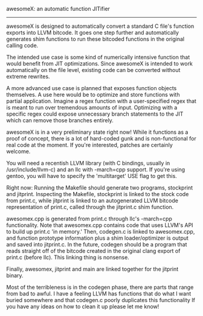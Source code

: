 awesomeX: an automatic function JITifier

----------------------------------------

awesomeX is designed to automatically convert a standard C file's function
exports into LLVM bitcode. It goes one step further and automatically generates
shim functions to run these bitcoded functions in the original calling code.

The intended use case is some kind of numerically intensive function that would
benefit from JIT optimizations. Since awesomeX is intended to work automatically
on the file level, existing code can be converted without extreme rewrites.

A more advanced use case is planned that exposes function objects themselves. A
use here would be to optimize and store functions with partial application.
Imagine a regex function with a user-specified regex that is meant to run over
tremendous amounts of input. Optimizing with a specific regex could expose
unnecessary branch statements to the JIT which can remove those branches
entirely.

awesomeX is in a very preliminary state right now! While it functions as a proof
of concept, there is a lot of hard-coded gunk and is non-functional for real
code at the moment. If you're interested, patches are certainly welcome.

You will need a recentish LLVM library (with C bindings, usually in
/usr/include/llvm-c) and an llc with -march=cpp support. If you're using gentoo,
you will have to specify the 'multitarget' USE flag to get this.

Right now: Running the Makefile should generate two programs, stockprint and
jitprint. Inspecting the Makefile, stockprint is linked to the stock code from
print.c, while jitprint is linked to an autogenerated LLVM bitcode
representation of print.c, called through the jitprint.c shim function.

awesomex.cpp is generated from print.c through llc's -march=cpp functionality.
Note that awesomex.cpp contains code that uses LLVM's API to build up print.c
'in memory.' Then, codegen.c is linked to awesomex.cpp, and function prototype
information plus a shim loader/optimizer is output and saved into jitprint.c. In
the future, codegen should be a program that reads straight off of the bitcode
created in the original clang export of print.c (before llc). This linking thing
is nonsense.

Finally, awesomex, jitprint and main are linked together for the jitprint
binary.

Most of the terribleness is in the codegen phase, there are parts that range
from bad to awful. I have a feeling LLVM has functions that do what I want
buried somewhere and that codegen.c poorly duplicates this functionality
If you have any ideas on how to clean it up please let me know!

<!-- vim: set tw=80: -->
